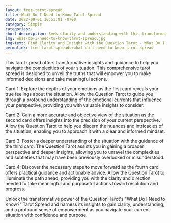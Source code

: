 ```yaml
---
layout: free-tarot-spread
title: What Do I Need to Know Tarot Spread
date: 2022-09-01 10:51:01 -0700
category: Simple
categories: 
short-description: Seek clarity and understanding with this transformative "What Do I Need to Know?" tarot spread. Discover your true feelings about the situation, gain a more accurate perspective, and uncover the steps needed to move forward with confidence and purpose.
img: what-do-i-need-to-know-tarot-spread.jpg
img-text: Find Clarity and Insight with the Question Tarot - What Do I Need to Know? Tarot Spread
permalink: free-tarot-spreads/what-do-i-need-to-know-tarot-spread
---
```

This tarot spread offers transformative insights and guidance to help you navigate the complexities of your situation. This comprehensive tarot spread is designed to unveil the truths that will empower you to make informed decisions and take meaningful actions.

Card 1: Explore the depths of your emotions as the first card reveals your true feelings about the situation. Allow the Question Tarot to guide you through a profound understanding of the emotional currents that influence your perspective, providing you with valuable insights to consider.

Card 2: Gain a more accurate and objective view of the situation as the second card offers insights into the precision of your current perspective. Allow the Question Tarot to help you discern the nuances and intricacies of the situation, enabling you to approach it with a clear and informed mindset.

Card 3: Foster a deeper understanding of the situation with the guidance of the third card. The Question Tarot assists you in gaining a broader perspective and deeper insights, allowing you to unravel the complexities and subtleties that may have been previously overlooked or misunderstood.

Card 4: Discover the necessary steps to move forward as the fourth card offers practical guidance and actionable advice. Allow the Question Tarot to illuminate the path ahead, providing you with the clarity and direction needed to take meaningful and purposeful actions toward resolution and progress.

Unlock the transformative power of the Question Tarot's "What Do I Need to Know?" Tarot Spread and harness its insights to gain clarity, understanding, and a profound sense of empowerment as you navigate your current situation with confidence and purpose.